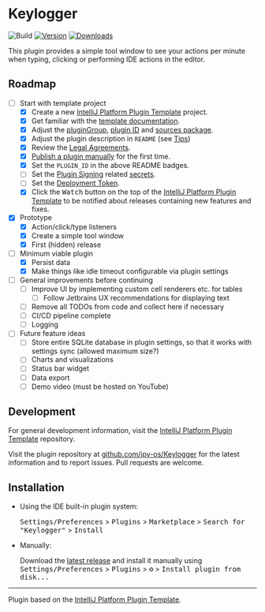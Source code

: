 # Keylogger

![Build](https://github.com/jpv-os/Keylogger/workflows/Build/badge.svg)
[![Version](https://img.shields.io/jetbrains/plugin/v/23746-Keylogger.svg)](https://plugins.jetbrains.com/plugin/23746-Keylogger)
[![Downloads](https://img.shields.io/jetbrains/plugin/d/23746-Keylogger.svg)](https://plugins.jetbrains.com/plugin/23746-Keylogger)

<!-- Plugin description -->
This plugin provides a simple tool window to see your actions per minute when typing, clicking or performing IDE actions in the editor.
<!-- Plugin description end -->

## Roadmap
- [ ] Start with template project
  - [x] Create a new [IntelliJ Platform Plugin Template][template] project.
  - [x] Get familiar with the [template documentation][template].
  - [x] Adjust the [pluginGroup](./gradle.properties), [plugin ID](./src/main/resources/META-INF/plugin.xml) and [sources package](./src/main/kotlin).
  - [x] Adjust the plugin description in `README` (see [Tips][docs:plugin-description])
  - [x] Review the [Legal Agreements](https://plugins.jetbrains.com/docs/marketplace/legal-agreements.html?from=IJPluginTemplate).
  - [x] [Publish a plugin manually](https://plugins.jetbrains.com/docs/intellij/publishing-plugin.html?from=IJPluginTemplate) for the first time.
  - [x] Set the `PLUGIN_ID` in the above README badges.
  - [ ] Set the [Plugin Signing](https://plugins.jetbrains.com/docs/intellij/plugin-signing.html?from=IJPluginTemplate) related [secrets](https://github.com/JetBrains/intellij-platform-plugin-template#environment-variables).
  - [ ] Set the [Deployment Token](https://plugins.jetbrains.com/docs/marketplace/plugin-upload.html?from=IJPluginTemplate).
  - [x] Click the <kbd>Watch</kbd> button on the top of the [IntelliJ Platform Plugin Template][template] to be notified about releases containing new features and fixes.
- [x] Prototype
  - [x] Action/click/type listeners
  - [x] Create a simple tool window
  - [x] First (hidden) release
- [ ] Minimum viable plugin
  - [x] Persist data
  - [x] Make things like idle timeout configurable via plugin settings
- [ ] General improvements before continuing
  - [ ] Improve UI by implementing custom cell renderers etc. for tables
    - [ ] Follow Jetbrains UX recommendations for displaying text
  - [ ] Remove all TODOs from code and collect here if necessary
  - [ ] CI/CD pipeline complete
  - [ ] Logging
- [ ] Future feature ideas
  - [ ] Store entire SQLite database in plugin settings, so that it works with settings sync (allowed maximum size?)
  - [ ] Charts and visualizations
  - [ ] Status bar widget
  - [ ] Data export
  - [ ] Demo video (must be hosted on YouTube)

## Development

For general development information, visit the [IntelliJ Platform Plugin Template][template] repository.

Visit the plugin repository at [github.com/jpv-os/Keylogger](https://github.com/jpv-os/Keylogger)
for the latest information and to report issues. Pull requests are welcome.

## Installation

- Using the IDE built-in plugin system:

  <kbd>Settings/Preferences</kbd> > <kbd>Plugins</kbd> > <kbd>Marketplace</kbd> > <kbd>Search for "Keylogger"</kbd> >
  <kbd>Install</kbd>

- Manually:

  Download the [latest release](https://github.com/jpv-os/Keylogger/releases/latest) and install it manually using
  <kbd>Settings/Preferences</kbd> > <kbd>Plugins</kbd> > <kbd>⚙️</kbd> > <kbd>Install plugin from disk...</kbd>


---
Plugin based on the [IntelliJ Platform Plugin Template][template].

[template]: https://github.com/JetBrains/intellij-platform-plugin-template
[docs:plugin-description]: https://plugins.jetbrains.com/docs/intellij/plugin-user-experience.html#plugin-description-and-presentation
